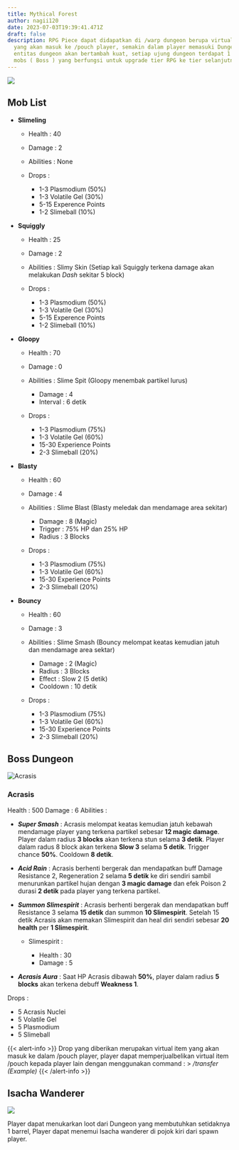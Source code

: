 ```yaml
---
title: Mythical Forest
author: nagii120
date: 2023-07-03T19:39:41.471Z
draft: false
description: RPG Piece dapat didapatkan di /warp dungeon berupa virtual item
  yang akan masuk ke /pouch player, semakin dalam player memasuki Dungeon,
  entitas dungeon akan bertambah kuat, setiap ujung dungeon terdapat 1 elite
  mobs ( Boss ) yang berfungsi untuk upgrade tier RPG ke tier selanjutnya
---
```

![](/img/uploads/2023-06-27_13.15.36.png)

## Mob List

* **Slimeling**

  * Health : 40
  * Damage : 2
  * Abilities : None
  * Drops : 

    * 1-3 Plasmodium (50%)
    * 1-3 Volatile Gel  (30%)
    * 5-15 Experence Points
    * 1-2 Slimeball (10%)
* **Squiggly**

  * Health : 25 
  * Damage : 2 
  * Abilities : Slimy Skin (Setiap kali Squiggly terkena damage akan melakukan *Dash* sekitar 5 block)
  * Drops : 

    * 1-3 Plasmodium (50%)
    * 1-3 Volatile Gel  (30%)
    * 5-15 Experence Points
    * 1-2 Slimeball (10%)
* **Gloopy**

  * Health : 70
  * Damage : 0
  * Abilities : Slime Spit (Gloopy menembak partikel lurus)

    * Damage : 4
    * Interval : 6 detik
  * Drops : 

    * 1-3 Plasmodium (75%)
    * 1-3 Volatile Gel (60%)
    * 15-30 Experience Points 
    * 2-3 Slimeball (20%)
* **Blasty**

  * Health : 60
  * Damage : 4
  * Abilities : Slime Blast (Blasty meledak dan mendamage area sekitar)

    * Damage : 8 (Magic)
    * Trigger : 75% HP dan 25% HP
    * Radius : 3 Blocks
  * Drops : 

    * 1-3 Plasmodium (75%)
    * 1-3 Volatile Gel (60%)
    * 15-30 Experience Points 
    * 2-3 Slimeball (20%)
* **Bouncy**

  * Health : 60
  * Damage : 3
  * Abilities : Slime Smash (Bouncy melompat keatas kemudian jatuh dan mendamage area sektar)

    * Damage : 2 (Magic)
    * Radius : 3 Blocks
    * Effect : Slow 2 (5 detik)
    * Cooldown : 10 detik
  * Drops : 

    * 1-3 Plasmodium (75%)
    * 1-3 Volatile Gel (60%)
    * 15-30 Experience Points 
    * 2-3 Slimeball (20%)

## **Boss Dungeon**

![](/img/uploads/screenshot_1.png "Acrasis")

### **Acrasis**

Health : 500
Damage : 6
Abilities :

* ***Super Smash*** : Acrasis melompat keatas kemudian jatuh kebawah mendamage player yang terkena partikel sebesar **12 magic damage**. Player dalam radius **3 blocks** akan terkena stun selama **3 detik**. Player dalam radus 8 block akan terkena **Slow 3** selama **5 detik**. Trigger chance **50%**. Cooldown **8 detik**.
* ***Acid Rain*** : Acrasis berhenti bergerak dan mendapatkan buff Damage Resistance 2, Regeneration 2 selama **5 detik** ke diri sendiri sambil menurunkan partikel hujan dengan **3 magic damage** dan efek Poison 2 durasi **2 detik** pada player yang terkena partikel.
* ***Summon Slimespirit*** : Acrasis berhenti bergerak dan mendapatkan buff Resistance 3 selama **15 detik** dan summon **10 Slimespirit**. Setelah 15 detik Acrasis akan memakan Slimespirit dan heal diri sendiri sebesar **20 health** per **1 Slimespirit**.

  * Slimespirit :

    * Health : 30
    * Damage : 5
* ***Acrasis Aura*** : Saat HP Acrasis dibawah **50%**, player dalam radius **5 blocks** akan terkena debuff **Weakness 1**.

Drops : 

* 5 Acrasis Nuclei
* 5 Volatile Gel
* 5 Plasmodium
* 5 Slimeball

{{< alert-info >}} Drop yang diberikan merupakan virtual item yang akan masuk ke dalam /pouch player, player dapat memperjualbelikan virtual item /pouch kepada player lain dengan menggunakan command : > */transfer (Example)* {{< /alert-info >}}

## **Isacha Wanderer**

![](/img/uploads/screenshot-2023-06-27-132238.png)

Player dapat menukarkan loot dari Dungeon yang membutuhkan setidaknya 1 barrel, Player dapat menemui Isacha wanderer di pojok kiri dari spawn player.